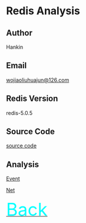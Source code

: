 # Redis Analysis
## Author
   Hankin
## Email
   wojiaoliuhuajun@126.com
## Redis Version
   redis-5.0.5
## Source Code
   [source code](https://github.com/Hankin-Liu/hankin.github.io/blob/master/redis/redis-5.0.5.tar.gz)
## Analysis
   [Event](https://github.com/Hankin-Liu/hankin.github.io/blob/master/redis/Event.md)

   [Net](https://github.com/Hankin-Liu/hankin.github.io/blob/master/redis/Net.md)
   
   
   





[<font color=#00ffff size=72>Back</font>](https://github.com/Hankin-Liu/hankin.github.io/blob/master/README.md)
